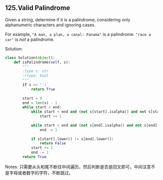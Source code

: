 ## 125.Valid Palindrome

Given a string, determine if it is a palindrome, considering only alphanumeric characters and ignoring cases.

For example,
`"A man, a plan, a canal: Panama"` is a palindrome.
`"race a car"` is *not* a palindrome.



Solution:

```python
class Solution(object):
    def isPalindrome(self, s):
        """
        :type s: str
        :rtype: bool
        """
        if s == '':
            return True
        
        start = 0
        end = len(s) - 1
        while start < end:
            while start < end and (not s[start].isalpha() and not s[start].isdigit()):
                start += 1
        
            while start < end and (not s[end].isalpha() and not s[end].isdigit()):
                end -= 1
        
            if s[start].lower() != s[end].lower():
                return False
            start += 1
            end -= 1
        return True
```



Notes: 只需要从头和尾不断往中间遍历，然后判断是否是回文即可，中间注意不是字母或者数字的字符，不断跳过。